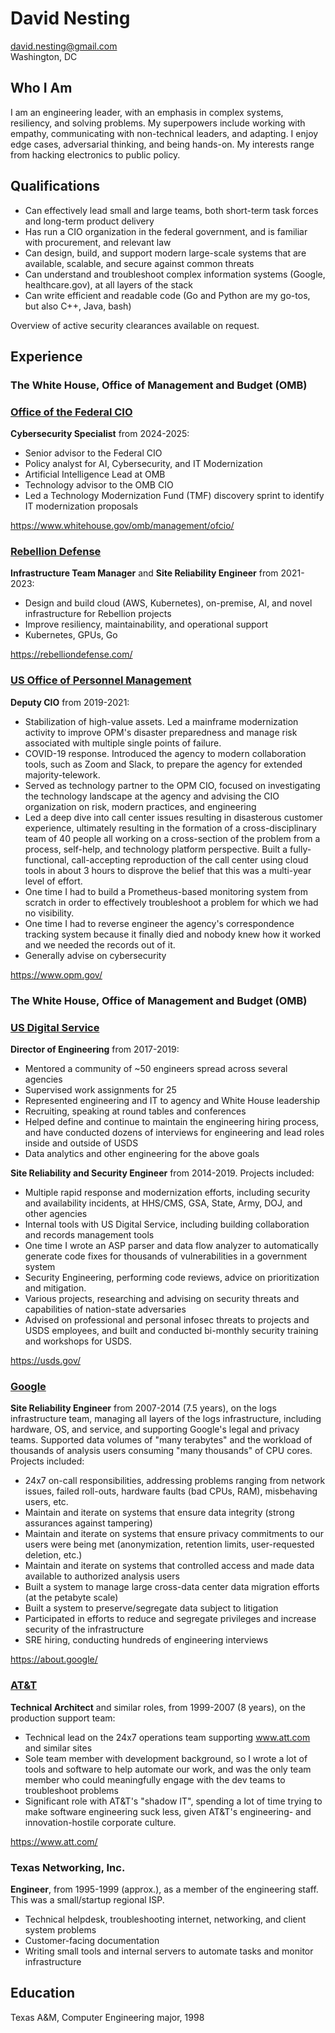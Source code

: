 # David Nesting

david.nesting@gmail.com  
Washington, DC

## Who I Am

I am an engineering leader, with an emphasis in complex systems, resiliency, and solving problems.
My superpowers include working with empathy, communicating with non-technical leaders, and adapting.
I enjoy edge cases, adversarial thinking, and being hands-on.  My interests range from hacking electronics to
public policy.

## Qualifications

- Can effectively lead small and large teams, both short-term task forces and long-term product delivery
- Has run a CIO organization in the federal government, and is familiar with procurement, and relevant law
- Can design, build, and support modern large-scale systems that are available, scalable, and secure against common threats
- Can understand and troubleshoot complex information systems (Google, healthcare.gov), at all layers of the stack
- Can write efficient and readable code (Go and Python are my go-tos, but also C++, Java, bash)

Overview of active security clearances available on request.

## Experience

### The White House, Office of Management and Budget (OMB)
### [Office of the Federal CIO](https://www.whitehouse.gov/omb/management/ofcio/)

**Cybersecurity Specialist** from 2024-2025:

- Senior advisor to the Federal CIO
- Policy analyst for AI, Cybersecurity, and IT Modernization
- Artificial Intelligence Lead at OMB
- Technology advisor to the OMB CIO
- Led a Technology Modernization Fund (TMF) discovery sprint to identify IT modernization proposals

https://www.whitehouse.gov/omb/management/ofcio/

### [Rebellion Defense](https://rebelliondefense.com/)

**Infrastructure Team Manager** and **Site Reliability Engineer** from 2021-2023:

- Design and build cloud (AWS, Kubernetes), on-premise, AI, and novel infrastructure for Rebellion projects
- Improve resiliency, maintainability, and operational support
- Kubernetes, GPUs, Go

https://rebelliondefense.com/

### [US Office of Personnel Management](https://www.opm.gov/)

**Deputy CIO** from 2019-2021:

- Stabilization of high-value assets.  Led a mainframe modernization activity to improve OPM's disaster preparedness and manage risk associated with multiple single points of failure.
- COVID-19 response.  Introduced the agency to modern collaboration tools, such as Zoom and Slack, to prepare the agency for extended majority-telework.
- Served as technology partner to the OPM CIO, focused on investigating the technology landscape at the agency and advising the CIO organization on risk, modern practices, and engineering
- Led a deep dive into call center issues resulting in disasterous customer experience, ultimately resulting in the formation of a cross-disciplinary team of 40 people all working on a cross-section of the problem from a process, self-help, and technology platform perspective.  Built a fully-functional, call-accepting reproduction of the call center using cloud tools in about 3 hours to disprove the belief that this was a multi-year level of effort.
- One time I had to build a Prometheus-based monitoring system from scratch in order to effectively troubleshoot a problem for which we had no visibility.
- One time I had to reverse engineer the agency's correspondence tracking system because it finally died and nobody knew how it worked and we needed the records out of it.
- Generally advise on cybersecurity

https://www.opm.gov/

### The White House, Office of Management and Budget (OMB)
### [US Digital Service](https://usds.gov/)

**Director of Engineering** from 2017-2019:

- Mentored a community of ~50 engineers spread across several agencies
- Supervised work assignments for 25
- Represented engineering and IT to agency and White House leadership
- Recruiting, speaking at round tables and conferences
- Helped define and continue to maintain the engineering hiring process, and have conducted dozens
of interviews for engineering and lead roles inside and outside of USDS
- Data analytics and other engineering for the above goals

**Site Reliability and Security Engineer** from 2014-2019.  Projects included:

- Multiple rapid response and modernization efforts, including security and availability incidents, at HHS/CMS, GSA, State, Army, DOJ, and other agencies
- Internal tools with US Digital Service, including building collaboration and records management tools
- One time I wrote an ASP parser and data flow analyzer to automatically generate code fixes
for thousands of vulnerabilities in a government system
- Security Engineering, performing code reviews, advice on prioritization and mitigation.
- Various projects, researching and advising on security threats and capabilities of nation-state adversaries
- Advised on professional and personal infosec threats to projects
and USDS employees, and built and conducted bi-monthly security training and
workshops for USDS.

https://usds.gov/

### [Google](https://about.google/)

**Site Reliability Engineer** from 2007-2014 (7.5 years), on the logs infrastructure team, managing
all layers of the logs infrastructure, including hardware, OS, and service, and supporting Google's
legal and privacy teams.  Supported data volumes
of "many terabytes" and the workload of thousands of analysis users consuming "many thousands" of
CPU cores.  Projects included:

- 24x7 on-call responsibilities, addressing problems ranging from network issues, failed roll-outs,
hardware faults (bad CPUs, RAM), misbehaving users, etc.
- Maintain and iterate on systems that ensure data integrity (strong assurances against tampering)
- Maintain and iterate on systems that ensure privacy commitments to our users were being met
(anonymization, retention limits, user-requested deletion, etc.)
- Maintain and iterate on systems that controlled access and made data available to authorized
analysis users
- Built a system to manage large cross-data center data migration efforts (at the petabyte scale)
- Built a system to preserve/segregate data subject to litigation
- Participated in efforts to reduce and segregate privileges and increase security of the infrastructure
- SRE hiring, conducting hundreds of engineering interviews

https://about.google/

### [AT&T](https://www.att.com/)

**Technical Architect** and similar roles, from 1999-2007 (8 years), on the production support team:

- Technical lead on the 24x7 operations team supporting www.att.com and similar sites
- Sole team member with development background, so I wrote a lot of tools and software to help
automate our work, and was the only team member who could meaningfully engage with the dev teams
to troubleshoot problems
- Significant role with AT&T's "shadow IT", spending a lot of time trying to make software engineering
suck less, given AT&T's engineering- and innovation-hostile corporate culture.

https://www.att.com/

### Texas Networking, Inc.

**Engineer**, from 1995-1999 (approx.), as a member of the engineering staff.  This was a
small/startup regional ISP.

- Technical helpdesk, troubleshooting internet, networking, and client system problems
- Customer-facing documentation
- Writing small tools and internal servers to automate tasks and monitor infrastructure

## Education

Texas A&M, Computer Engineering major, 1998
